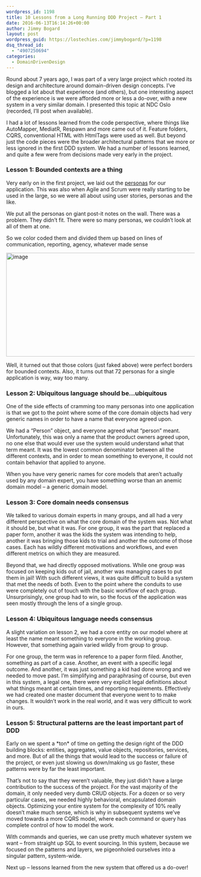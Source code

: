 ```yaml
---
wordpress_id: 1198
title: 10 Lessons from a Long Running DDD Project – Part 1
date: 2016-06-13T16:14:26+00:00
author: Jimmy Bogard
layout: post
wordpress_guid: https://lostechies.com/jimmybogard/?p=1198
dsq_thread_id:
  - "4907250694"
categories:
  - DomainDrivenDesign
---
```

Round about 7 years ago, I was part of a very large project which rooted its design and architecture around domain-driven design concepts. I’ve blogged a lot about that experience (and others), but one interesting aspect of the experience is we were afforded more or less a do-over, with a new system in a very similar domain. I presented this topic at NDC Oslo (recorded, I’ll post when available).

I had a lot of lessons learned from the code perspective, where things like AutoMapper, MediatR, Respawn and more came out of it. Feature folders, CQRS, conventional HTML with HtmlTags were used as well. But beyond just the code pieces were the broader architectural patterns that we more or less ignored in the first DDD system. We had a number of lessons learned, and quite a few were from decisions made very early in the project.

### Lesson 1: Bounded contexts are a thing

Very early on in the first project, we laid out the [personas](http://www.agilemodeling.com/artifacts/personas.htm) for our application. This was also when Agile and Scrum were really starting to be used in the large, so we were all about using user stories, personas and the like.

We put all the personas on giant post-it notes on the wall. There was a problem. They didn’t fit. There were so many personas, we couldn’t look at all of them at one.

So we color coded them and divided them up based on lines of communication, reporting, agency, whatever made sense

[<img style="border-top: 0px;border-right: 0px;border-bottom: 0px;padding-top: 0px;padding-left: 0px;border-left: 0px;padding-right: 0px" border="0" alt="image" src="https://lostechies.com/jimmybogard/files/2016/06/image_thumb.png" width="640" height="277" />](https://lostechies.com/jimmybogard/files/2016/06/image.png)

Well, it turned out that those colors (just faked above) were perfect borders for bounded contexts. Also, it turns out that 72 personas for a single application is way, way too many.

### 

### Lesson 2: Ubiquitous language should be…ubiquitous

One of the side effects of cramming too many personas into one application is that we got to the point where some of the core domain objects had very generic names in order to have a name that everyone agreed upon.

We had a “Person” object, and everyone agreed what “person” meant. Unfortunately, this was only a name that the product owners agreed upon, no one else that would ever use the system would understand what that term meant. It was the lowest common denominator between all the different contexts, and in order to mean something to everyone, it could not contain behavior that applied to anyone.

When you have very generic names for core models that aren’t actually used by any domain expert, you have something worse than an anemic domain model – a generic domain model.

### Lesson 3: Core domain needs consensus

We talked to various domain experts in many groups, and all had a very different perspective on what the core domain of the system was. Not what it should be, but what it was. For one group, it was the part that replaced a paper form, another it was the kids the system was intending to help, another it was bringing those kids to trial and another the outcome of those cases. Each has wildly different motivations and workflows, and even different metrics on which they are measured.

Beyond that, we had directly opposed motivations. While one group was focused on keeping kids out of jail, another was managing cases to put them in jail! With such different views, it was quite difficult to build a system that met the needs of both. Even to the point where the conduits to use were completely out of touch with the basic workflow of each group. Unsurprisingly, one group had to win, so the focus of the application was seen mostly through the lens of a single group.

### Lesson 4: Ubiquitous language needs consensus

A slight variation on lesson 2, we had a core entity on our model where at least the name meant something to everyone in the working group. However, that something again varied wildly from group to group.

For one group, the term was in reference to a paper form filed. Another, something as part of a case. Another, an event with a specific legal outcome. And another, it was just something a kid had done wrong and we needed to move past. I’m simplifying and paraphrasing of course, but even in this system, a legal one, there were very explicit legal definitions about what things meant at certain times, and reporting requirements. Effectively we had created one master document that everyone went to to make changes. It wouldn’t work in the real world, and it was very difficult to work in ours.

### Lesson 5: Structural patterns are the least important part of DDD

Early on we spent a \*ton\* of time on getting the design right of the DDD building blocks: entities, aggregates, value objects, repositories, services, and more. But of all the things that would lead to the success or failure of the project, or even just slowing us down/making us go faster, these patterns were by far the least important.

That’s not to say that they weren’t valuable, they just didn’t have a large contribution to the success of the project. For the vast majority of the domain, it only needed very dumb CRUD objects. For a dozen or so very particular cases, we needed highly behavioral, encapsulated domain objects. Optimizing your entire system for the complexity of 10% really doesn’t make much sense, which is why in subsequent systems we’ve moved towards a more CQRS model, where each command or query has complete control of how to model the work.

With commands and queries, we can use pretty much whatever system we want – from straight up SQL to event sourcing. In this system, because we focused on the patterns and layers, we pigeonholed ourselves into a singular pattern, system-wide.

Next up – lessons learned from the new system that offered us a do-over!